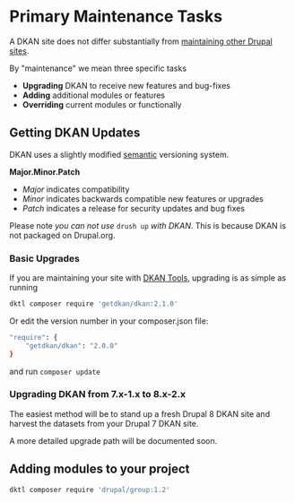 # Primary Maintenance Tasks

A DKAN site does not differ substantially from [maintaining other Drupal
sites](https://www.drupal.org/docs/8/configuration-management).

By "maintenance" we mean three specific tasks

-  **Upgrading** DKAN to receive new features and bug-fixes
-  **Adding** additional modules or features
-  **Overriding** current modules or functionally

## Getting DKAN Updates

DKAN uses a slightly modified [semantic](https://www.drupal.org/docs/8/understanding-drupal-version-numbers) versioning system.

**Major.Minor.Patch**

- *Major* indicates compatibility
- *Minor* indicates backwards compatible new features or upgrades
- *Patch* indicates a release for security updates and bug fixes

Please note *you can not use* ``drush up`` *with DKAN*. This is because
DKAN is not packaged on Drupal.org.

### Basic Upgrades

If you are maintaining your site with [DKAN Tools](https://github.com/getdkan/dkan-tools), upgrading is as simple as running


```bash
dktl composer require 'getdkan/dkan:2.1.0'
```

Or edit the version number in your composer.json file:

```bash
"require": {
    "getdkan/dkan": "2.0.0"
}
```

 and run `composer update`

### Upgrading DKAN from 7.x-1.x to 8.x-2.x

The easiest method will be to stand up a fresh Drupal 8 DKAN site and harvest the datasets from your Drupal 7 DKAN site.

A more detailed upgrade path will be documented soon.



## Adding modules to your project


```bash
dktl composer require 'drupal/group:1.2'
```

